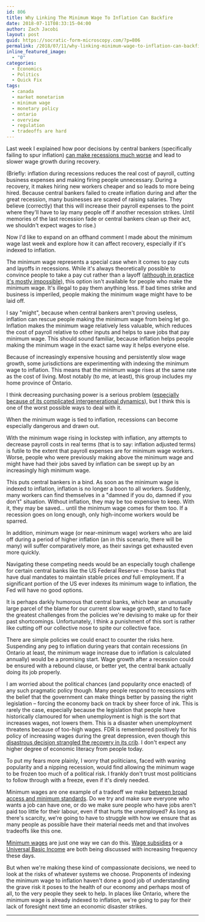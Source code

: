 ```yaml
---
id: 806
title: Why Linking The Minimum Wage To Inflation Can Backfire
date: 2018-07-11T08:33:15-04:00
author: Zach Jacobi
layout: post
guid: https://socratic-form-microscopy.com/?p=806
permalink: /2018/07/11/why-linking-minimum-wage-to-inflation-can-backfire/
inline_featured_image:
  - "0"
categories:
  - Economics
  - Politics
  - Quick Fix
tags:
  - canada
  - market monetarism
  - minimum wage
  - monetary policy
  - ontario
  - overview
  - regulation
  - tradeoffs are hard
---
```


Last week I explained how poor decisions by central bankers (specifically failing to spur inflation) <a href="{{ site.baseurl }}/2018/07/01/you-might-want-to-blame-central-banks-for-poor-wage-growth/">can make recessions much worse</a> and lead to slower wage growth during recovery.

(Briefly: inflation during recessions reduces the real cost of payroll, cutting business expenses and making firing people unnecessary. During a recovery, it makes hiring new workers cheaper and so leads to more being hired. Because central bankers failed to create inflation during and after the great recession, many businesses are scared of raising salaries. They believe (correctly) that this will increase their payroll expenses to the point where they'll have to lay many people off if another recession strikes. Until memories of the last recession fade or central bankers clean up their act, we shouldn't expect wages to rise.)

Now I'd like to expand on an offhand comment I made about the minimum wage last week and explore how it can affect recovery, especially if it's indexed to inflation.

The minimum wage represents a special case when it comes to pay cuts and layoffs in recessions. While it's always theoretically possible to convince people to take a pay cut rather than a layoff (<a href="https://www.richmondfed.org/~/media/richmondfedorg/publications/research/econ_focus/2013/q1/pdf/jargon_alert.pdf">although in practice it's mostly impossible</a>), this option isn't available for people who make the minimum wage. It's illegal to pay them anything less. If bad times strike and business is imperiled, people making the minimum wage might have to be laid off.

I say "might", because when central bankers aren't proving useless, inflation can rescue people making the minimum wage from being let go. Inflation makes the minimum wage relatively less valuable, which reduces the cost of payroll relative to other inputs and helps to save jobs that pay minimum wage. This should sound familiar, because inflation helps people making the minimum wage in the exact same way it helps everyone else.

Because of increasingly expensive housing and persistently slow wage growth, some jurisdictions are experimenting with indexing the minimum wage to inflation. This means that the minimum wage rises at the same rate as the cost of living. Most notably (to me, at least), this group includes my home province of Ontario.

I think decreasing purchasing power is a serious problem (<a href="{{ site.baseurl }}/2017/06/03/whose-minimum-wage/">especially because of its complicated intergenerational dynamics</a>), but I think this is one of the worst possible ways to deal with it.

When the minimum wage is tied to inflation, recessions can become especially dangerous and drawn out.

With the minimum wage rising in lockstep with inflation, any attempts to decrease payroll costs in real terms (that is to say: inflation adjusted terms) is futile to the extent that payroll expenses are for minimum wage workers. Worse, people who were previously making above the minimum wage and might have had their jobs saved by inflation can be swept up by an increasingly high minimum wage.

This puts central bankers in a bind. As soon as the minimum wage is indexed to inflation, inflation is no longer a boon to all workers. Suddenly, many workers can find themselves in a "damned if you do, damned if you don't" situation. Without inflation, they may be too expensive to keep. With it, they may be saved… until the minimum wage comes for them too. If a recession goes on long enough, only high-income workers would be sparred.

In addition, minimum wage (or near-minimum wage) workers who are laid off during a period of higher inflation (an in this scenario, there will be many) will suffer comparatively more, as their savings get exhausted even more quickly.

Navigating these competing needs would be an especially tough challenge for certain central banks like the US Federal Reserve – those banks that have dual mandates to maintain stable prices <em>and</em> full employment. If a significant portion of the US ever indexes its minimum wage to inflation, the Fed will have no good options.

It is perhaps darkly humorous that central banks, which bear an unusually large parcel of the blame for our current slow wage growth, stand to face the greatest challenges from the policies we're devising to make up for their past shortcomings. Unfortunately, I think a punishment of this sort is rather like cutting off our collective nose to spite our collective face.

There are simple policies we could enact to counter the risks here. Suspending any peg to inflation during years that contain recessions (in Ontario at least, the minimum wage increase due to inflation is calculated annually) would be a promising start. Wage growth after a recession could be ensured with a rebound clause, or better yet, the central bank actually doing its job properly.

I am worried about the political chances (and popularity once enacted) of any such pragmatic policy though. Many people respond to recessions with the belief that the government can make things better by passing the right legislation – forcing the economy back on track by sheer force of ink. This is rarely the case, especially because the legislation that people have historically clamoured for when unemployment is high is the sort that increases wages, not lowers them. This is a disaster when unemployment threatens because of too-high wages. FDR is remembered positively for his policy of increasing wages during the great depression, even though this <a href="https://marketmonetarist.com/2013/06/02/scott-sumner-its-complicated-the-great-depression-in-the-us/">disastrous decision strangled the recovery in its crib</a>. I don't expect any higher degree of economic literacy from people today.

To put my fears more plainly, I worry that politicians, faced with waning popularity and a nipping recession, would find allowing the minimum wage to be frozen too much of a political risk. I frankly don't trust most politicians to follow through with a freeze, even if it's direly needed.

Minimum wages are one example of a tradeoff we make <a href="{{ site.baseurl }}/2017/07/19/minimum-standards-or-broad-access/">between broad access and minimum standards</a>. Do we try and make sure everyone who wants a job can have one, or do we make sure people who have jobs aren't paid too little for their labour, even if that hurts the unemployed? As long as there's scarcity, we're going to have to struggle with how we ensure that as many people as possible have their material needs met and that involves tradeoffs like this one.

<a href="{{ site.baseurl }}/2018/02/09/cities-are-weird-and-minimum-wages-can-help/">Minimum wages</a> are just one way we can do this. <a href="{{ site.baseurl }}/2017/08/27/why-dont-we-subsidize-higher-wages-or-public-policy-is-expensive/">Wage subsidies</a> or a <a href="http://slatestarcodex.com/2018/05/16/basic-income-not-basic-jobs-against-hijacking-utopia/">Universal Basic Income</a> are both being discussed with increasing frequency these days.

But when we're making these kind of compassionate decisions, we need to look at the risks of whatever systems we choose. Proponents of indexing the minimum wage to inflation haven't done a good job of understanding the grave risk it poses to the health of our economy and perhaps most of all, to the very people they seek to help. In places like Ontario, where the minimum wage is already indexed to inflation, we're going to pay for their lack of foresight next time an economic disaster strikes.

<hr class="post-end" />
